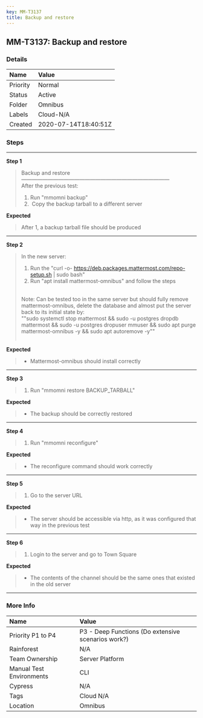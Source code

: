 ```yaml
---
key: MM-T3137
title: Backup and restore
---
```


## MM-T3137: Backup and restore

### Details

| Name     | Value                |
| :------- | :------------------- |
| Priority | Normal               |
| Status   | Active               |
| Folder   | Omnibus              |
| Labels   | Cloud-N/A            |
| Created  | 2020-07-14T18:40:51Z |

### Steps

<hr/>

**Step 1**

> <article>Backup and restore<br>————————————————————————————<br>After the previous test:<ol><li>Run "mmomni backup"</li><li>&nbsp;Copy the backup tarball to a different server</li></ol></article>

**Expected**

> <article>After 1, a backup tarball file should be produced</article>

<hr/>

**Step 2**

> <article>In the new server:<ol><li>Run the "curl -o- <a href="https://deb.packages.mattermost.com/repo-setup.sh">https://deb.packages.mattermost.com/repo-setup.sh</a> | sudo bash"</li><li>Run "apt install mattermost-omnibus" and follow the steps</li></ol><br>Note: Can be tested too in the same server but should fully remove mattermost-omnibus, delete the database and almost put the server back to its initial state by:<br>""sudo systemctl stop mattermost &amp;&amp; sudo -u postgres dropdb mattermost &amp;&amp; sudo -u postgres dropuser mmuser &amp;&amp; sudo apt purge mattermost-omnibus -y &amp;&amp; sudo apt autoremove -y""<br><br></article>

**Expected**

> <article><ul><li>Mattermost-omnibus should install correctly</li></ul></article>

<hr/>

**Step 3**

> <article><ol><li>Run "mmomni restore BACKUP_TARBALL"</li></ol></article>

**Expected**

> <article><ul><li>The backup should be correctly restored</li></ul></article>

<hr/>

**Step 4**

> <article><ol><li>Run "mmomni reconfigure"</li></ol></article>

**Expected**

> <article><ul><li>The reconfigure command should work correctly</li></ul></article>

<hr/>

**Step 5**

> <article><ol><li>Go to the server URL</li></ol></article>

**Expected**

> <article><ul><li>The server should be accessible via http, as it was configured that way in the previous test</li></ul></article>

<hr/>

**Step 6**

> <article><ol><li>Login to the server and go to Town Square</li></ol></article>

**Expected**

> <article><ul><li>The contents of the channel should be the same ones that existed in the old server</li></ul></article>

<hr/>

### More Info

| Name                     | Value                                              |
| :----------------------- | :------------------------------------------------- |
| Priority P1 to P4        | P3 - Deep Functions (Do extensive scenarios work?) |
| Rainforest               | N/A                                                |
| Team Ownership           | Server Platform                                    |
| Manual Test Environments | CLI                                                |
| Cypress                  | N/A                                                |
| Tags                     | Cloud N/A                                          |
| Location                 | Omnibus                                            |
